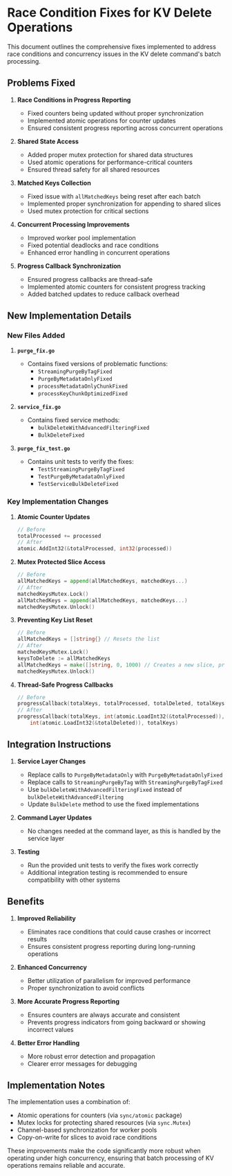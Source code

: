 # Race Condition Fixes for KV Delete Operations

This document outlines the comprehensive fixes implemented to address race conditions and concurrency issues in the KV delete command's batch processing.

## Problems Fixed

1. **Race Conditions in Progress Reporting**
   - Fixed counters being updated without proper synchronization
   - Implemented atomic operations for counter updates
   - Ensured consistent progress reporting across concurrent operations

2. **Shared State Access**
   - Added proper mutex protection for shared data structures
   - Used atomic operations for performance-critical counters
   - Ensured thread safety for all shared resources

3. **Matched Keys Collection**
   - Fixed issue with `allMatchedKeys` being reset after each batch
   - Implemented proper synchronization for appending to shared slices
   - Used mutex protection for critical sections

4. **Concurrent Processing Improvements**
   - Improved worker pool implementation
   - Fixed potential deadlocks and race conditions
   - Enhanced error handling in concurrent operations

5. **Progress Callback Synchronization**
   - Ensured progress callbacks are thread-safe
   - Implemented atomic counters for consistent progress tracking
   - Added batched updates to reduce callback overhead

## New Implementation Details

### New Files Added

1. **`purge_fix.go`**
   - Contains fixed versions of problematic functions:
     - `StreamingPurgeByTagFixed`
     - `PurgeByMetadataOnlyFixed`
     - `processMetadataOnlyChunkFixed`
     - `processKeyChunkOptimizedFixed`

2. **`service_fix.go`**
   - Contains fixed service methods:
     - `bulkDeleteWithAdvancedFilteringFixed`
     - `BulkDeleteFixed`

3. **`purge_fix_test.go`**
   - Contains unit tests to verify the fixes:
     - `TestStreamingPurgeByTagFixed`
     - `TestPurgeByMetadataOnlyFixed`
     - `TestServiceBulkDeleteFixed`

### Key Implementation Changes

1. **Atomic Counter Updates**
   ```go
   // Before
   totalProcessed += processed
   // After
   atomic.AddInt32(&totalProcessed, int32(processed))
   ```

2. **Mutex Protected Slice Access**
   ```go
   // Before
   allMatchedKeys = append(allMatchedKeys, matchedKeys...)
   // After
   matchedKeysMutex.Lock()
   allMatchedKeys = append(allMatchedKeys, matchedKeys...)
   matchedKeysMutex.Unlock()
   ```

3. **Preventing Key List Reset**
   ```go
   // Before
   allMatchedKeys = []string{} // Resets the list
   // After
   matchedKeysMutex.Lock()
   keysToDelete := allMatchedKeys
   allMatchedKeys = make([]string, 0, 1000) // Creates a new slice, preserving capacity
   matchedKeysMutex.Unlock()
   ```

4. **Thread-Safe Progress Callbacks**
   ```go
   // Before
   progressCallback(totalKeys, totalProcessed, totalDeleted, totalKeys)
   // After
   progressCallback(totalKeys, int(atomic.LoadInt32(&totalProcessed)), 
       int(atomic.LoadInt32(&totalDeleted)), totalKeys)
   ```

## Integration Instructions

1. **Service Layer Changes**
   - Replace calls to `PurgeByMetadataOnly` with `PurgeByMetadataOnlyFixed`
   - Replace calls to `StreamingPurgeByTag` with `StreamingPurgeByTagFixed`
   - Use `bulkDeleteWithAdvancedFilteringFixed` instead of `bulkDeleteWithAdvancedFiltering`
   - Update `BulkDelete` method to use the fixed implementations

2. **Command Layer Updates**
   - No changes needed at the command layer, as this is handled by the service layer

3. **Testing**
   - Run the provided unit tests to verify the fixes work correctly
   - Additional integration testing is recommended to ensure compatibility with other systems

## Benefits

1. **Improved Reliability**
   - Eliminates race conditions that could cause crashes or incorrect results
   - Ensures consistent progress reporting during long-running operations

2. **Enhanced Concurrency**
   - Better utilization of parallelism for improved performance
   - Proper synchronization to avoid conflicts

3. **More Accurate Progress Reporting**
   - Ensures counters are always accurate and consistent
   - Prevents progress indicators from going backward or showing incorrect values

4. **Better Error Handling**
   - More robust error detection and propagation
   - Clearer error messages for debugging

## Implementation Notes

The implementation uses a combination of:
- Atomic operations for counters (via `sync/atomic` package)
- Mutex locks for protecting shared resources (via `sync.Mutex`)
- Channel-based synchronization for worker pools
- Copy-on-write for slices to avoid race conditions

These improvements make the code significantly more robust when operating under high concurrency, ensuring that batch processing of KV operations remains reliable and accurate.
